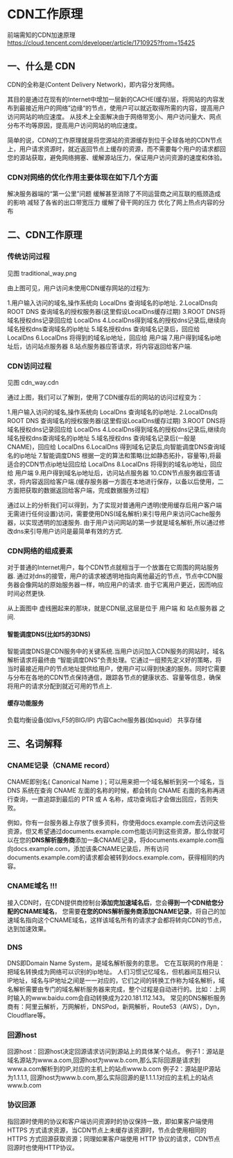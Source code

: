 # CDN工作原理

前端需知的CDN加速原理
https://cloud.tencent.com/developer/article/1710925?from=15425

## 一、什么是 CDN
CDN的全称是(Content Delivery Network)，即内容分发网络。

其目的是通过在现有的Internet中增加一层新的CACHE(缓存)层，将网站的内容发布到最接近用户的网络”边缘“的节点，使用户可以就近取得所需的内容，提高用户访问网站的响应速度。
从技术上全面解决由于网络带宽小、用户访问量大、网点分布不均等原因，提高用户访问网站的响应速度。

简单的说，CDN的工作原理就是将您源站的资源缓存到位于全球各地的CDN节点上，用户请求资源时，就近返回节点上缓存的资源，而不需要每个用户的请求都回您的源站获取，避免网络拥塞、缓解源站压力，保证用户访问资源的速度和体验。

### CDN对网络的优化作用主要体现在如下几个方面
解决服务器端的“第一公里”问题
缓解甚至消除了不同运营商之间互联的瓶颈造成的影响
减轻了各省的出口带宽压力
缓解了骨干网的压力
优化了网上热点内容的分布

## 二、CDN工作原理

### 传统访问过程
见图 traditional_way.png

由上图可见，用户访问未使用CDN缓存网站的过程为:

1.用户输入访问的域名,操作系统向 LocalDns 查询域名的ip地址.
2.LocalDns向 ROOT DNS 查询域名的授权服务器(这里假设LocalDns缓存过期)
3.ROOT DNS将域名授权dns记录回应给 LocalDns
4.LocalDns得到域名的授权dns记录后,继续向域名授权dns查询域名的ip地址
5.域名授权dns 查询域名记录后，回应给 LocalDns
6.LocalDns 将得到的域名ip地址，回应给 用户端
7.用户得到域名ip地址后，访问站点服务器
8.站点服务器应答请求，将内容返回给客户端.

### CDN访问过程
见图 cdn_way.cdn

通过上图，我们可以了解到，使用了CDN缓存后的网站的访问过程变为：

1.用户输入访问的域名,操作系统向 LocalDns 查询域名的ip地址.
2.LocalDns向 ROOT DNS 查询域名的授权服务器(这里假设LocalDns缓存过期)
3.ROOT DNS将域名授权dns记录回应给 LocalDns
4.LocalDns得到域名的授权dns记录后,继续向域名授权dns查询域名的ip地址
5.域名授权dns 查询域名记录后(一般是CNAME)，回应给 LocalDns
6.LocalDns 得到域名记录后,向智能调度DNS查询域名的ip地址
7.智能调度DNS 根据一定的算法和策略(比如静态拓扑，容量等),将最适合的CDN节点ip地址回应给 LocalDns
8.LocalDns 将得到的域名ip地址，回应给 用户端
9.用户得到域名ip地址后，访问站点服务器
10.CDN节点服务器应答请求，将内容返回给客户端.(缓存服务器一方面在本地进行保存，以备以后使用，二方面把获取的数据返回给客户端，完成数据服务过程)

通过以上的分析我们可以得到，为了实现对普通用户透明(使用缓存后用户客户端无需进行任何设置)访问，需要使用DNS(域名解析)来引导用户来访问Cache服务器，以实现透明的加速服务. 由于用户访问网站的第一步就是域名解析,所以通过修改dns来引导用户访问是最简单有效的方式.

### CDN网络的组成要素

对于普通的Internet用户，每个CDN节点就相当于一个放置在它周围的网站服务器. 通过对dns的接管，用户的请求被透明地指向离他最近的节点，节点中CDN服务器会像网站的原始服务器一样，响应用户的请求. 由于它离用户更近，因而响应时间必然更快.

从上面图中 虚线圈起来的那块，就是CDN层,这层是位于 用户端 和 站点服务器 之间.

#### 智能调度DNS(比如f5的3DNS)
智能调度DNS是CDN服务中的关键系统.当用户访问加入CDN服务的网站时，域名解析请求将最终由 “智能调度DNS”负责处理。它通过一组预先定义好的策略，将当时最接近用户的节点地址提供给用户，使用户可以得到快速的服务。同时它需要与分布在各地的CDN节点保持通信，跟踪各节点的健康状态、容量等信息，确保将用户的请求分配到就近可用的节点上.

#### 缓存功能服务
负载均衡设备(如lvs,F5的BIG/IP)
内容Cache服务器(如squid）
共享存储

## 三、名词解释

### CNAME记录（CNAME record）

CNAME即别名( Canonical Name )；可以用来把一个域名解析到另一个域名，当 DNS 系统在查询 CNAME 左面的名称的时候，都会转向 CNAME 右面的名称再进行查询，一直追踪到最后的 PTR 或 A 名称，成功查询后才会做出回应，否则失败。

例如，你有一台服务器上存放了很多资料，你使用docs.example.com去访问这些资源，但又希望通过documents.example.com也能访问到这些资源，那么你就可以在您的**DNS解析服务商**添加一条CNAME记录，将documents.example.com指向docs.example.com，添加该条CNAME记录后，所有访问documents.example.com的请求都会被转到docs.example.com，获得相同的内容。

### CNAME域名 !!!
接入CDN时，在CDN提供商控制台**添加完加速域名后**，您会**得到一个CDN给您分配的CNAME域名**， 您需要**在您的DNS解析服务商添加CNAME记录**，将自己的加速域名指向这个CNAME域名，这样该域名所有的请求才会都将转向CDN的节点，达到加速效果。

### DNS
DNS即Domain Name System，是域名解析服务的意思。
它在互联网的作用是：把域名转换成为网络可以识别的ip地址。
人们习惯记忆域名，但机器间互相只认IP地址，域名与IP地址之间是一一对应的，它们之间的转换工作称为域名解析，域名解析需要由专门的域名解析服务器来完成，整个过程是自动进行的。比如：上网时输入的www.baidu.com会自动转换成为220.181.112.143。
常见的DNS解析服务商有：阿里云解析，万网解析，DNSPod，新网解析，Route53（AWS），Dyn，Cloudflare等。

### 回源host
回源host：回源host决定回源请求访问到源站上的具体某个站点。
例子1：源站是域名源站为www.a.com,回源host为www.b.com,那么实际回源是请求到www.a.com解析到的IP,对应的主机上的站点www.b.com
例子2：源站是IP源站为1.1.1.1, 回源host为www.b.com,那么实际回源的是1.1.1.1对应的主机上的站点www.b.com

### 协议回源
指回源时使用的协议和客户端访问资源时的协议保持一致，即如果客户端使用 HTTPS 方式请求资源，当CDN节点上未缓存该资源时，节点会使用相同的 HTTPS 方式回源获取资源；同理如果客户端使用 HTTP 协议的请求，CDN节点回源时也使用HTTP协议。


